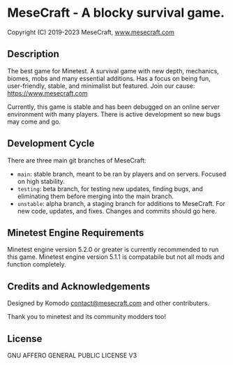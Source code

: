 MeseCraft - A blocky survival game.
==========================
Copyright (C) 2019-2023 MeseCraft, www.mesecraft.com

Description
-------------------------
The best game for Minetest. A survival game with new depth, mechanics, biomes, mobs and many essential additions. Has a focus on being fun, user-friendly, stable, and minimalist but featured. Join our cause: https://www.mesecraft.com

Currently, this game is stable and has been debugged on an online server environment with many players. There is active development so new bugs may come and go.

Development Cycle
-------------------------
There are three main git branches of MeseCraft:
* `main`: stable branch, meant to be ran by players and on servers. Focused on high stability.
* `testing`: beta branch, for testing new updates, finding bugs, and eliminating them before merging into the main branch.
* `unstable`: alpha branch, a staging branch for additions to MeseCraft. For new code, updates, and fixes. Changes and commits should go here.

Minetest Engine Requirements
--------------------------
Minetest engine version 5.2.0 or greater is currently recommended to run this game.
Minetest engine version 5.1.1 is compatabile but not all mods and function completely.

Credits and Acknowledgements
-------------------------
Designed by Komodo <contact@mesecraft.com> and other contributers.

Thank you to minetest and its community modders too!

License
--------------------------
GNU AFFERO GENERAL PUBLIC LICENSE V3
